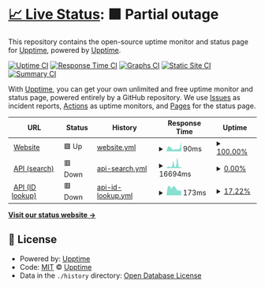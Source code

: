 # [📈 Live Status](https://demo.upptime.js.org): <!--live status--> **🟧 Partial outage**

This repository contains the open-source uptime monitor and status page for [Upptime](https://upptime.js.org), powered by [Upptime](https://github.com/upptime/upptime).

[![Uptime CI](https://github.com/artemmukhin/package-search-upptime/workflows/Uptime%20CI/badge.svg)](https://github.com/artemmukhin/package-search-upptime/actions?query=workflow%3A%22Uptime+CI%22)
[![Response Time CI](https://github.com/artemmukhin/package-search-upptime/workflows/Response%20Time%20CI/badge.svg)](https://github.com/artemmukhin/package-search-upptime/actions?query=workflow%3A%22Response+Time+CI%22)
[![Graphs CI](https://github.com/artemmukhin/package-search-upptime/workflows/Graphs%20CI/badge.svg)](https://github.com/artemmukhin/package-search-upptime/actions?query=workflow%3A%22Graphs+CI%22)
[![Static Site CI](https://github.com/artemmukhin/package-search-upptime/workflows/Static%20Site%20CI/badge.svg)](https://github.com/artemmukhin/package-search-upptime/actions?query=workflow%3A%22Static+Site+CI%22)
[![Summary CI](https://github.com/artemmukhin/package-search-upptime/workflows/Summary%20CI/badge.svg)](https://github.com/artemmukhin/package-search-upptime/actions?query=workflow%3A%22Summary+CI%22)

With [Upptime](https://upptime.js.org), you can get your own unlimited and free uptime monitor and status page, powered entirely by a GitHub repository. We use [Issues](https://github.com/upptime/upptime/issues) as incident reports, [Actions](https://github.com/artemmukhin/package-search-upptime/actions) as uptime monitors, and [Pages](https://demo.upptime.js.org) for the status page.

<!--start: status pages-->
<!-- This summary is generated by Upptime (https://github.com/upptime/upptime) -->
<!-- Do not edit this manually, your changes will be overwritten -->
<!-- prettier-ignore -->
| URL | Status | History | Response Time | Uptime |
| --- | ------ | ------- | ------------- | ------ |
| <img alt="" src="https://icons.duckduckgo.com/ip3/package-search.jetbrains.com.ico" height="13"> [Website](https://package-search.jetbrains.com/) | 🟩 Up | [website.yml](https://github.com/artemmukhin/package-search-upptime/commits/HEAD/history/website.yml) | <details><summary><img alt="Response time graph" src="./graphs/website/response-time-week.png" height="20"> 90ms</summary><br><a href="https://artemmukhin.github.io/package-search-upptime/history/website"><img alt="Response time 78" src="https://img.shields.io/endpoint?url=https%3A%2F%2Fraw.githubusercontent.com%2Fartemmukhin%2Fpackage-search-upptime%2FHEAD%2Fapi%2Fwebsite%2Fresponse-time.json"></a><br><a href="https://artemmukhin.github.io/package-search-upptime/history/website"><img alt="24-hour response time 148" src="https://img.shields.io/endpoint?url=https%3A%2F%2Fraw.githubusercontent.com%2Fartemmukhin%2Fpackage-search-upptime%2FHEAD%2Fapi%2Fwebsite%2Fresponse-time-day.json"></a><br><a href="https://artemmukhin.github.io/package-search-upptime/history/website"><img alt="7-day response time 90" src="https://img.shields.io/endpoint?url=https%3A%2F%2Fraw.githubusercontent.com%2Fartemmukhin%2Fpackage-search-upptime%2FHEAD%2Fapi%2Fwebsite%2Fresponse-time-week.json"></a><br><a href="https://artemmukhin.github.io/package-search-upptime/history/website"><img alt="30-day response time 78" src="https://img.shields.io/endpoint?url=https%3A%2F%2Fraw.githubusercontent.com%2Fartemmukhin%2Fpackage-search-upptime%2FHEAD%2Fapi%2Fwebsite%2Fresponse-time-month.json"></a><br><a href="https://artemmukhin.github.io/package-search-upptime/history/website"><img alt="1-year response time 78" src="https://img.shields.io/endpoint?url=https%3A%2F%2Fraw.githubusercontent.com%2Fartemmukhin%2Fpackage-search-upptime%2FHEAD%2Fapi%2Fwebsite%2Fresponse-time-year.json"></a></details> | <details><summary><a href="https://artemmukhin.github.io/package-search-upptime/history/website">100.00%</a></summary><a href="https://artemmukhin.github.io/package-search-upptime/history/website"><img alt="All-time uptime 100.00%" src="https://img.shields.io/endpoint?url=https%3A%2F%2Fraw.githubusercontent.com%2Fartemmukhin%2Fpackage-search-upptime%2FHEAD%2Fapi%2Fwebsite%2Fuptime.json"></a><br><a href="https://artemmukhin.github.io/package-search-upptime/history/website"><img alt="24-hour uptime 100.00%" src="https://img.shields.io/endpoint?url=https%3A%2F%2Fraw.githubusercontent.com%2Fartemmukhin%2Fpackage-search-upptime%2FHEAD%2Fapi%2Fwebsite%2Fuptime-day.json"></a><br><a href="https://artemmukhin.github.io/package-search-upptime/history/website"><img alt="7-day uptime 100.00%" src="https://img.shields.io/endpoint?url=https%3A%2F%2Fraw.githubusercontent.com%2Fartemmukhin%2Fpackage-search-upptime%2FHEAD%2Fapi%2Fwebsite%2Fuptime-week.json"></a><br><a href="https://artemmukhin.github.io/package-search-upptime/history/website"><img alt="30-day uptime 100.00%" src="https://img.shields.io/endpoint?url=https%3A%2F%2Fraw.githubusercontent.com%2Fartemmukhin%2Fpackage-search-upptime%2FHEAD%2Fapi%2Fwebsite%2Fuptime-month.json"></a><br><a href="https://artemmukhin.github.io/package-search-upptime/history/website"><img alt="1-year uptime 100.00%" src="https://img.shields.io/endpoint?url=https%3A%2F%2Fraw.githubusercontent.com%2Fartemmukhin%2Fpackage-search-upptime%2FHEAD%2Fapi%2Fwebsite%2Fuptime-year.json"></a></details>
| <img alt="" src="https://icons.duckduckgo.com/ip3/api.dev.package-search.services.jetbrains.com.ico" height="13"> [API (search)](https://api.dev.package-search.services.jetbrains.com/search-packages) | 🟥 Down | [api-search.yml](https://github.com/artemmukhin/package-search-upptime/commits/HEAD/history/api-search.yml) | <details><summary><img alt="Response time graph" src="./graphs/api-search/response-time-week.png" height="20"> 16694ms</summary><br><a href="https://artemmukhin.github.io/package-search-upptime/history/api-search"><img alt="Response time 11995" src="https://img.shields.io/endpoint?url=https%3A%2F%2Fraw.githubusercontent.com%2Fartemmukhin%2Fpackage-search-upptime%2FHEAD%2Fapi%2Fapi-search%2Fresponse-time.json"></a><br><a href="https://artemmukhin.github.io/package-search-upptime/history/api-search"><img alt="24-hour response time 25095" src="https://img.shields.io/endpoint?url=https%3A%2F%2Fraw.githubusercontent.com%2Fartemmukhin%2Fpackage-search-upptime%2FHEAD%2Fapi%2Fapi-search%2Fresponse-time-day.json"></a><br><a href="https://artemmukhin.github.io/package-search-upptime/history/api-search"><img alt="7-day response time 16694" src="https://img.shields.io/endpoint?url=https%3A%2F%2Fraw.githubusercontent.com%2Fartemmukhin%2Fpackage-search-upptime%2FHEAD%2Fapi%2Fapi-search%2Fresponse-time-week.json"></a><br><a href="https://artemmukhin.github.io/package-search-upptime/history/api-search"><img alt="30-day response time 11995" src="https://img.shields.io/endpoint?url=https%3A%2F%2Fraw.githubusercontent.com%2Fartemmukhin%2Fpackage-search-upptime%2FHEAD%2Fapi%2Fapi-search%2Fresponse-time-month.json"></a><br><a href="https://artemmukhin.github.io/package-search-upptime/history/api-search"><img alt="1-year response time 11995" src="https://img.shields.io/endpoint?url=https%3A%2F%2Fraw.githubusercontent.com%2Fartemmukhin%2Fpackage-search-upptime%2FHEAD%2Fapi%2Fapi-search%2Fresponse-time-year.json"></a></details> | <details><summary><a href="https://artemmukhin.github.io/package-search-upptime/history/api-search">0.00%</a></summary><a href="https://artemmukhin.github.io/package-search-upptime/history/api-search"><img alt="All-time uptime 0.00%" src="https://img.shields.io/endpoint?url=https%3A%2F%2Fraw.githubusercontent.com%2Fartemmukhin%2Fpackage-search-upptime%2FHEAD%2Fapi%2Fapi-search%2Fuptime.json"></a><br><a href="https://artemmukhin.github.io/package-search-upptime/history/api-search"><img alt="24-hour uptime 0.00%" src="https://img.shields.io/endpoint?url=https%3A%2F%2Fraw.githubusercontent.com%2Fartemmukhin%2Fpackage-search-upptime%2FHEAD%2Fapi%2Fapi-search%2Fuptime-day.json"></a><br><a href="https://artemmukhin.github.io/package-search-upptime/history/api-search"><img alt="7-day uptime 0.00%" src="https://img.shields.io/endpoint?url=https%3A%2F%2Fraw.githubusercontent.com%2Fartemmukhin%2Fpackage-search-upptime%2FHEAD%2Fapi%2Fapi-search%2Fuptime-week.json"></a><br><a href="https://artemmukhin.github.io/package-search-upptime/history/api-search"><img alt="30-day uptime 0.00%" src="https://img.shields.io/endpoint?url=https%3A%2F%2Fraw.githubusercontent.com%2Fartemmukhin%2Fpackage-search-upptime%2FHEAD%2Fapi%2Fapi-search%2Fuptime-month.json"></a><br><a href="https://artemmukhin.github.io/package-search-upptime/history/api-search"><img alt="1-year uptime 0.00%" src="https://img.shields.io/endpoint?url=https%3A%2F%2Fraw.githubusercontent.com%2Fartemmukhin%2Fpackage-search-upptime%2FHEAD%2Fapi%2Fapi-search%2Fuptime-year.json"></a></details>
| <img alt="" src="https://icons.duckduckgo.com/ip3/api.dev.package-search.services.jetbrains.com.ico" height="13"> [API (ID lookup)](https://api.dev.package-search.services.jetbrains.com/package-info-by-ids) | 🟥 Down | [api-id-lookup.yml](https://github.com/artemmukhin/package-search-upptime/commits/HEAD/history/api-id-lookup.yml) | <details><summary><img alt="Response time graph" src="./graphs/api-id-lookup/response-time-week.png" height="20"> 173ms</summary><br><a href="https://artemmukhin.github.io/package-search-upptime/history/api-id-lookup"><img alt="Response time 173" src="https://img.shields.io/endpoint?url=https%3A%2F%2Fraw.githubusercontent.com%2Fartemmukhin%2Fpackage-search-upptime%2FHEAD%2Fapi%2Fapi-id-lookup%2Fresponse-time.json"></a><br><a href="https://artemmukhin.github.io/package-search-upptime/history/api-id-lookup"><img alt="24-hour response time 139" src="https://img.shields.io/endpoint?url=https%3A%2F%2Fraw.githubusercontent.com%2Fartemmukhin%2Fpackage-search-upptime%2FHEAD%2Fapi%2Fapi-id-lookup%2Fresponse-time-day.json"></a><br><a href="https://artemmukhin.github.io/package-search-upptime/history/api-id-lookup"><img alt="7-day response time 173" src="https://img.shields.io/endpoint?url=https%3A%2F%2Fraw.githubusercontent.com%2Fartemmukhin%2Fpackage-search-upptime%2FHEAD%2Fapi%2Fapi-id-lookup%2Fresponse-time-week.json"></a><br><a href="https://artemmukhin.github.io/package-search-upptime/history/api-id-lookup"><img alt="30-day response time 173" src="https://img.shields.io/endpoint?url=https%3A%2F%2Fraw.githubusercontent.com%2Fartemmukhin%2Fpackage-search-upptime%2FHEAD%2Fapi%2Fapi-id-lookup%2Fresponse-time-month.json"></a><br><a href="https://artemmukhin.github.io/package-search-upptime/history/api-id-lookup"><img alt="1-year response time 173" src="https://img.shields.io/endpoint?url=https%3A%2F%2Fraw.githubusercontent.com%2Fartemmukhin%2Fpackage-search-upptime%2FHEAD%2Fapi%2Fapi-id-lookup%2Fresponse-time-year.json"></a></details> | <details><summary><a href="https://artemmukhin.github.io/package-search-upptime/history/api-id-lookup">17.22%</a></summary><a href="https://artemmukhin.github.io/package-search-upptime/history/api-id-lookup"><img alt="All-time uptime 15.70%" src="https://img.shields.io/endpoint?url=https%3A%2F%2Fraw.githubusercontent.com%2Fartemmukhin%2Fpackage-search-upptime%2FHEAD%2Fapi%2Fapi-id-lookup%2Fuptime.json"></a><br><a href="https://artemmukhin.github.io/package-search-upptime/history/api-id-lookup"><img alt="24-hour uptime 96.91%" src="https://img.shields.io/endpoint?url=https%3A%2F%2Fraw.githubusercontent.com%2Fartemmukhin%2Fpackage-search-upptime%2FHEAD%2Fapi%2Fapi-id-lookup%2Fuptime-day.json"></a><br><a href="https://artemmukhin.github.io/package-search-upptime/history/api-id-lookup"><img alt="7-day uptime 17.22%" src="https://img.shields.io/endpoint?url=https%3A%2F%2Fraw.githubusercontent.com%2Fartemmukhin%2Fpackage-search-upptime%2FHEAD%2Fapi%2Fapi-id-lookup%2Fuptime-week.json"></a><br><a href="https://artemmukhin.github.io/package-search-upptime/history/api-id-lookup"><img alt="30-day uptime 15.70%" src="https://img.shields.io/endpoint?url=https%3A%2F%2Fraw.githubusercontent.com%2Fartemmukhin%2Fpackage-search-upptime%2FHEAD%2Fapi%2Fapi-id-lookup%2Fuptime-month.json"></a><br><a href="https://artemmukhin.github.io/package-search-upptime/history/api-id-lookup"><img alt="1-year uptime 15.70%" src="https://img.shields.io/endpoint?url=https%3A%2F%2Fraw.githubusercontent.com%2Fartemmukhin%2Fpackage-search-upptime%2FHEAD%2Fapi%2Fapi-id-lookup%2Fuptime-year.json"></a></details>

<!--end: status pages-->

[**Visit our status website →**](https://demo.upptime.js.org)

## 📄 License

- Powered by: [Upptime](https://github.com/upptime/upptime)
- Code: [MIT](./LICENSE) © [Upptime](https://upptime.js.org)
- Data in the `./history` directory: [Open Database License](https://opendatacommons.org/licenses/odbl/1-0/)
